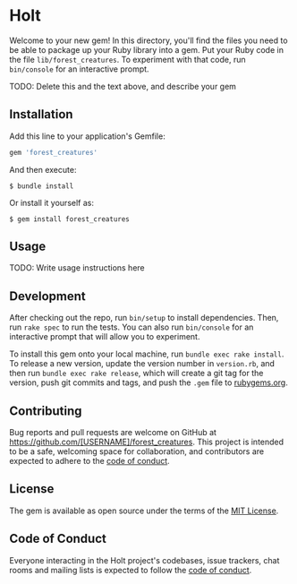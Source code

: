 # Holt

Welcome to your new gem! In this directory, you'll find the files you need to be able to package up your Ruby library into a gem. Put your Ruby code in the file `lib/forest_creatures`. To experiment with that code, run `bin/console` for an interactive prompt.

TODO: Delete this and the text above, and describe your gem

## Installation

Add this line to your application's Gemfile:

```ruby
gem 'forest_creatures'
```

And then execute:

    $ bundle install

Or install it yourself as:

    $ gem install forest_creatures

## Usage

TODO: Write usage instructions here

## Development

After checking out the repo, run `bin/setup` to install dependencies. Then, run `rake spec` to run the tests. You can also run `bin/console` for an interactive prompt that will allow you to experiment.

To install this gem onto your local machine, run `bundle exec rake install`. To release a new version, update the version number in `version.rb`, and then run `bundle exec rake release`, which will create a git tag for the version, push git commits and tags, and push the `.gem` file to [rubygems.org](https://rubygems.org).

## Contributing

Bug reports and pull requests are welcome on GitHub at https://github.com/[USERNAME]/forest_creatures. This project is intended to be a safe, welcoming space for collaboration, and contributors are expected to adhere to the [code of conduct](https://github.com/[USERNAME]/forest_creatures/blob/master/CODE_OF_CONDUCT.md).


## License

The gem is available as open source under the terms of the [MIT License](https://opensource.org/licenses/MIT).

## Code of Conduct

Everyone interacting in the Holt project's codebases, issue trackers, chat rooms and mailing lists is expected to follow the [code of conduct](https://github.com/[USERNAME]/forest_creatures/blob/master/CODE_OF_CONDUCT.md).
